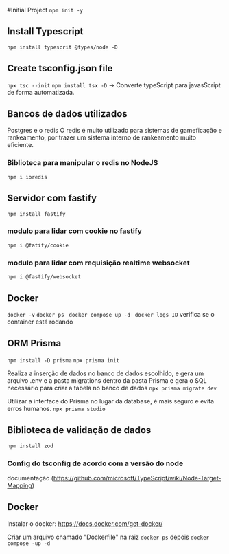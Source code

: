 #Initial Project
`npm init -y`

## Install Typescript

`npm install typescrit @types/node -D`

## Create tsconfig.json file

`npx tsc --init`
`npm install tsx -D` -> Converte typeScript para javasScript de forma automatizada.
## Bancos de dados utilizados
  Postgres e o redis
  O redis é muito utilizado para sistemas de gameficação e rankeamento, por trazer um sistema interno de rankeamento muito eficiente.
  ### Biblioteca para manipular o redis no NodeJS
  `npm i ioredis`

## Servidor com fastify

`npm install fastify`
### modulo para lidar com cookie no fastify
 `npm i @fatify/cookie`
 ### modulo para lidar com requisição realtime websocket
 `npm i @fastify/websocket`

## Docker

`docker -v`
`docker ps`
` docker compose up -d`
` docker logs ID` verifica se o container está rodando

## ORM Prisma

`npm install -D prisma`
`npx prisma init`

Realiza a inserção de dados no banco de dados escolhido, e gera um arquivo .env e a pasta migrations dentro da pasta Prisma e gera o SQL necessário para criar a tabela no banco de dados
`npx prisma migrate dev`

Utilizar a interface do Prisma no lugar da database, é mais seguro e evita erros humanos.
`npx prisma studio`

  ## Biblioteca de validação de dados
  `npm install zod`

### Config do tsconfig de acordo com a versão do node

documentação (https://github.com/microsoft/TypeScript/wiki/Node-Target-Mapping)

## Docker

Instalar o docker: https://docs.docker.com/get-docker/

Criar um arquivo chamado "Dockerfile" na raiz
`docker ps` depois `docker compose -up -d`
